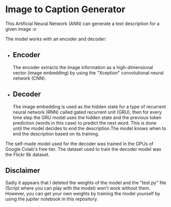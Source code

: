 # Image to Caption Generator
This Artificial Neural Network (ANN) can generate a text description for a given image :o

The model works with an encoder and decoder:
  - ## Encoder
    The encoder extracts the image information as a high-dimensional vector (image embedding) by using the "Xception" convolutional neural network (CNN).
  - ## Decoder
    The image embedding is used as the hidden state for a type of recurrent neural network (RNN) called gated recurrent unit (GRU), then for every time step the GRU model uses the hidden state and the previous token prediction (words in this case) to predict the next word. This is done until the model decides to end the description.The model knows when to end the description based on its training.

The self-made model used for the decoder was trained in the GPUs of Google Colab's free tier. The dataset used to train the decoder model was the Flickr 8k dataset.

## Disclaimer
Sadly it appears that I deleted the weights of the model and the "test.py" file (Script where you can play with the model) won't work without them. However, you can get your own weights by training the model yourself by using the jupiter notebook in this repository.
